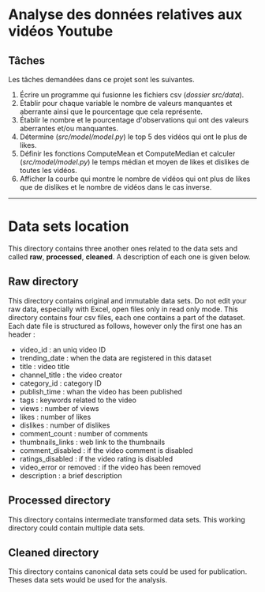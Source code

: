 # Analyse des données relatives aux vidéos Youtube

## Tâches
Les tâches demandées dans ce projet sont les suivantes.

1. Écrire un programme qui fusionne les fichiers csv (*dossier src/data*).
2. Établir pour chaque variable le nombre de valeurs manquantes et aberrante ainsi que le pourcentage que cela représente.
3. Établir le nombre et le pourcentage d'observations qui ont des valeurs aberrantes et/ou manquantes.
4. Détermine (*src/model/model.py*) le top 5 des vidéos qui ont le plus de likes. 
5. Définir les fonctions ComputeMean et ComputeMedian et calculer (*src/model/model.py*) le temps médian et moyen de likes et dislikes de toutes les vidéos.
6. Afficher la courbe qui montre le nombre de vidéos qui ont plus de likes que de dislikes et le nombre de vidéos dans le cas inverse.

***********************************************************************************************************************************

# Data sets location
This directory contains three another ones related to the data sets and called **raw**, **processed**, **cleaned**. A description of each one is given below. 

## Raw directory
This directory contains original and immutable data sets. Do not edit your raw data, especially with Excel, open files only in read only mode. This directory contains four csv files, each one contains a part of the dataset. Each date file is structured as follows, however only the first one has an header :

- video_id : an uniq video ID
- trending_date : when the data are registered in this dataset
- title : video title
- channel_title : the video creator
- category_id : category ID
- publish_time : whan the video has been published
- tags : keywords related to the video
- views : number of views
- likes : number of likes
- dislikes : number of dislikes
- comment_count : number of comments 
- thumbnails_links : web link to the thumbnails
- comment_disabled : if the video comment is disabled
- ratings_disabled : if the video rating is disabled
- video_error or removed : if the video has been removed 
- description : a brief description 

## Processed directory
This directory contains intermediate transformed data sets. This working directory could contain multiple data sets.

## Cleaned directory
This directory contains canonical data sets could be used for publication. Theses data sets would be used for the analysis.
